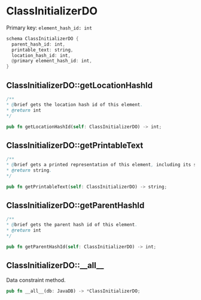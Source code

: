 # ClassInitializerDO

Primary key: `element_hash_id: int`

```rust
schema ClassInitializerDO {
  parent_hash_id: int,
  printable_text: string,
  location_hash_id: int,
  @primary element_hash_id: int,
}
```
## ClassInitializerDO::getLocationHashId

```java
/**
* @brief gets the location hash id of this element.
* @return int
*/
```
```rust
pub fn getLocationHashId(self: ClassInitializerDO) -> int;
```
## ClassInitializerDO::getPrintableText

```java
/**
* @brief gets a printed representation of this element, including its structure where applicable.
* @return string.
*/
```
```rust
pub fn getPrintableText(self: ClassInitializerDO) -> string;
```
## ClassInitializerDO::getParentHashId

```java
/**
* @brief gets the parent hash id of this element.
* @return int
*/
```
```rust
pub fn getParentHashId(self: ClassInitializerDO) -> int;
```
## ClassInitializerDO::\_\_all\_\_

Data constraint method.

```rust
pub fn __all__(db: JavaDB) -> *ClassInitializerDO;
```
